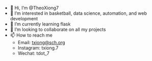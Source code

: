 - 👋 Hi, I’m @TheoXiong7
- 👀 I’m interested in basketball, data science, automation, and web development
- 🌱 I’m currently learning flask
- 💞️ I’m looking to collaborate on all my projects
- 📫 How to reach me
  - Email: txiong@sch.org
  - Instagram: txiong.7
  - Wechat: tdot_7

<!---
TheoXiong7/TheoXiong7 is a ✨ special ✨ repository because its `README.md` (this file) appears on your GitHub profile.
You can click the Preview link to take a look at your changes.
--->
